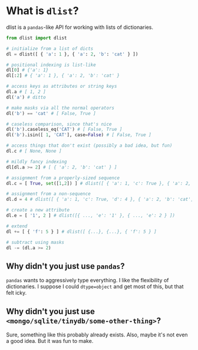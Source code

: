 # What is `dlist`?

dlist is a `pandas`-like API for working with lists of dictionaries.

```python
from dlist import dlist

# initialize from a list of dicts
dl = dlist([ { 'a': 1 }, { 'a': 2, 'b': 'cat' } ])

# positional indexing is list-like
dl[0] # {'a': 1}
dl[:2] # { 'a': 1 }, { 'a': 2, 'b': 'cat' }

# access keys as attributes or string keys
dl.a # [ 1, 2 ]
dl('a') # ditto

# make masks via all the normal operators
dl('b') == 'cat' # [ False, True ]

# caseless comparison, since that's nice
dl('b').caseless_eq('CAT') # [ False, True ]
dl('b').isin([ 1, 'CAT'], case=False) # [ False, True ]

# access things that don't exist (possibly a bad idea, but fun)
dl.c # [ None, None ]

# mildly fancy indexing
dl[dl.a >= 2] # [ { 'a': 2, 'b': 'cat' } ]

# assignment from a properly-sized sequence
dl.c = [ True, set([1,2]) ] # dlist([ { 'a': 1, 'c': True }, { 'a': 2, 'b': 'cat', 'c': {1, 2} } ])

# assignment from a non-sequence
dl.d = 4 # dlist([ { 'a': 1, 'c': True, 'd': 4 }, { 'a': 2, 'b': 'cat', 'c': {1, 2}, 'd': 4 } ])

# create a new attribute
dl.e = [ '1', 2 ] # dlist([{ ..., 'e': '1' }, { ..., 'e': 2 } ]) 

# extend
dl += [ { 'f': 5 } ] # dlist([ {...}, {...}, { 'f': 5 } ]

# subtract using masks
dl -= (dl.a >= 2) 
```

## Why didn't you just use `pandas`?

`pandas` wants to aggressively type everything.  I like the flexibility of dictionaries.  I suppose I could `dtype=object` and get most of this, but that felt icky.

## Why didn't you just use `<mongo/sqlite/tinydb/some-other-thing>`?

Sure, something like this probably already exists.  Also, maybe it's not even a good idea.  But it was fun to make.
